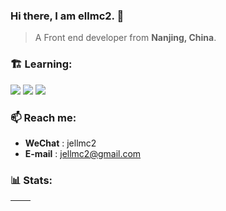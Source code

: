 ### Hi there, I am ellmc2. 👋

> A Front end developer from **Nanjing, China**.

### 🏗️ Learning:

<code><img src="https://img.shields.io/badge/typescript-%23007ACC.svg?style=for-the-badge&logo=typescript&logoColor=white"/></code>
<code><img src="https://img.shields.io/badge/react-%2320232a.svg?style=for-the-badge&logo=react&logoColor=%2361DAFB"/></code>
<code><img src="https://img.shields.io/badge/node.js-6DA55F?style=for-the-badge&logo=node.js&logoColor=white"/></code>

### 📫 Reach me:

- **WeChat** : jellmc2
- **E-mail** : jellmc2@gmail.com

### 📊 Stats:

| <img align="center" src="https://github-readme-stats.vercel.app/api?username=ellmc2&show_icons=true&theme=buefy&hide_border=true" alt="" /> | <img align="center" src="https://github-readme-stats.vercel.app/api/top-langs/?username=ellmc2&layout=compact&theme=buefy&hide_border=true" alt="" /> |
| ------------------------------------------------------------------------------------------------------------------------------------------- | ----------------------------------------------------------------------------------------------------------------------------------------------------- |
